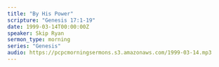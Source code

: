 ```yaml
---
title: "By His Power"
scripture: "Genesis 17:1-19"
date: 1999-03-14T00:00:00Z
speaker: Skip Ryan
sermon_type: morning
series: "Genesis"
audio: https://pcpcmorningsermons.s3.amazonaws.com/1999-03-14.mp3 
---
```



